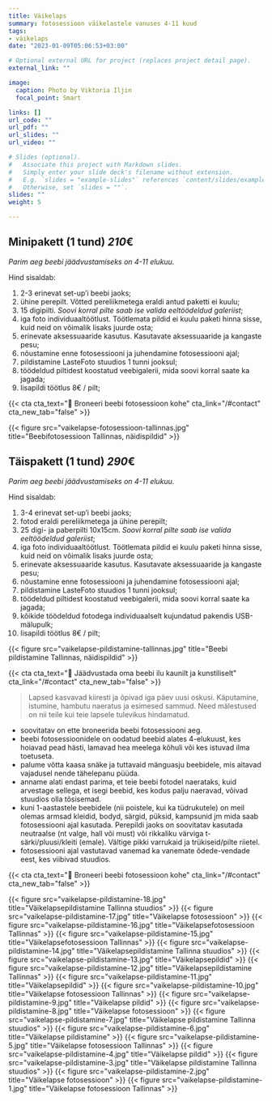 ```yaml
---
title: Väikelaps
summary: fotosessioon väikelastele vanuses 4-11 kuud
tags:
- väikelaps
date: "2023-01-09T05:06:53+03:00"

# Optional external URL for project (replaces project detail page).
external_link: ""

image:
  caption: Photo by Viktoria Iljin
  focal_point: Smart

links: []
url_code: ""
url_pdf: ""
url_slides: ""
url_video: ""

# Slides (optional).
#   Associate this project with Markdown slides.
#   Simply enter your slide deck's filename without extension.
#   E.g. `slides = "example-slides"` references `content/slides/example-slides.md`.
#   Otherwise, set `slides = ""`.
slides: ""
weight: 5

---
```

## Minipakett (1 tund) *210*€
_Parim aeg beebi jäädvustamiseks on 4-11 elukuu._ 

Hind sisaldab:
1. 2-3 erinevat set-up’i beebi jaoks;
2. ühine perepilt. Võtted pereliikmetega eraldi antud paketti ei kuulu;
3. 15 digipilti. _Soovi korral pilte saab ise valida eeltöödeldud galeriist_;
4. iga foto individuaaltöötlust. Töötlemata pildid ei kuulu paketi hinna sisse, kuid neid on võimalik lisaks juurde osta;
5. erinevate aksessuaaride kasutus. Kasutavate aksessuaaride ja kangaste pesu;
6. nõustamine enne fotosessiooni ja juhendamine fotosessiooni ajal;
7. pildistamine LasteFoto stuudios 1 tunni jooksul;
8. töödeldud piltidest koostatud veebigalerii, mida soovi korral saate ka jagada;
9. lisapildi töötlus 8€ / pilt;

{{< cta cta_text="💛 Broneeri beebi fotosessioon kohe" cta_link="/#contact" cta_new_tab="false" >}}

{{< figure src="vaikelapse-fotosessioon-tallinnas.jpg" title="Beebifotosessioon Tallinnas, näidispildid" >}}

## Täispakett (1 tund) *290*€
_Parim aeg beebi jäädvustamiseks on 4-11 elukuu._ 

Hind sisaldab:
1. 3-4 erinevat set-up’i beebi jaoks;
2. fotod eraldi pereliikmetega ja ühine perepilt;
3. 25 digi- ja paberpilti 10x15cm. _Soovi korral pilte saab ise valida eeltöödeldud galeriist_;
4. iga foto individuaaltöötlust. Töötlemata pildid ei kuulu paketi hinna sisse, kuid neid on võimalik lisaks juurde osta;
5. erinevate aksessuaaride kasutus. Kasutavate aksessuaaride ja kangaste pesu;
6. nõustamine enne fotosessiooni ja juhendamine fotosessiooni ajal;
7. pildistamine LasteFoto stuudios 1 tunni jooksul;
8. töödeldud piltidest koostatud veebigalerii, mida soovi korral saate ka jagada;
9. kõikide töödeldud fotodega individuaalselt kujundatud pakendis USB-mälupulk;
10. lisapildi töötlus 8€ / pilt;

{{< figure src="vaikelapse-pildistamine-tallinnas.jpg" title="Beebi pildistamine Tallinnas, näidispildid" >}}

{{< cta cta_text="💛 Jäädvustada oma beebi ilu kaunilt ja kunstiliselt" cta_link="/#contact" cta_new_tab="false" >}}

> Lapsed kasvavad kiiresti ja õpivad iga päev uusi oskusi. Käputamine, istumine, hambutu naeratus ja esimesed sammud. Need mälestused on nii teile kui teie lapsele tulevikus hindamatud.

- soovitatav on ette broneerida beebi fotosessiooni aeg.
- beebi fotosessioonidele on oodatud beebid alates 4-elukuust, kes hoiavad pead hästi, lamavad hea meelega kõhuli või kes istuvad ilma toetuseta.
- palume võtta kaasa snäke ja tuttavaid mänguasju beebidele, mis aitavad vajadusel nende tähelepanu püüda.
- anname alati endast parima, et teie beebi fotodel naerataks, kuid arvestage sellega, et isegi beebid, kes kodus palju naeravad, võivad stuudios olla tõsisemad.
- kuni 1-aastastele beebidele (nii poistele, kui ka tüdrukutele) on meil olemas armsad kleidid, bodyd, särgid, püksid, kampsunid jm mida saab fotosessiooni ajal kasutada. Perepildi jaoks on soovitatav kasutada neutraalse (nt valge, hall või must) või rikkaliku värviga t-särki/pluusi/kleiti (emale). Vältige pikki varrukaid ja trükiseid/pilte riietel.
- fotosessiooni ajal vastutavad vanemad ka vanemate õdede-vendade eest, kes viibivad stuudios.

{{< cta cta_text="💛 Broneeri beebi fotosessioon kohe" cta_link="/#contact" cta_new_tab="false" >}}

{{< figure src="vaikelapse-pildistamine-18.jpg" title="Väikelapsepildistamine Tallinna stuudios" >}}
{{< figure src="vaikelapse-pildistamine-17.jpg" title="Väikelapse fotosessioon" >}}
{{< figure src="vaikelapse-pildistamine-16.jpg" title="Väikelapsefotosessioon Tallinnas" >}}
{{< figure src="vaikelapse-pildistamine-15.jpg" title="Väikelapsefotosessioon Tallinnas" >}}
{{< figure src="vaikelapse-pildistamine-14.jpg" title="Väikelapsepildistamine Tallinna stuudios" >}}
{{< figure src="vaikelapse-pildistamine-13.jpg" title="Väikelapsepildid" >}}
{{< figure src="vaikelapse-pildistamine-12.jpg" title="Väikelapsepildistamine Tallinnas" >}}
{{< figure src="vaikelapse-pildistamine-11.jpg" title="Väikelapsepildid" >}}
{{< figure src="vaikelapse-pildistamine-10.jpg" title="Väikelapse fotosessioon Tallinnas" >}}
{{< figure src="vaikelapse-pildistamine-9.jpg" title="Väikelapse pildid" >}}
{{< figure src="vaikelapse-pildistamine-8.jpg" title="Väikelapse fotosessioon" >}}
{{< figure src="vaikelapse-pildistamine-7.jpg" title="Väikelapse pildistamine Tallinna stuudios" >}}
{{< figure src="vaikelapse-pildistamine-6.jpg" title="Väikelapse pildistamine" >}}
{{< figure src="vaikelapse-pildistamine-5.jpg" title="Väikelapse fotosessioon Tallinnas" >}}
{{< figure src="vaikelapse-pildistamine-4.jpg" title="Väikelapse pildid" >}}
{{< figure src="vaikelapse-pildistamine-3.jpg" title="Väikelapse pildistamine Tallinna stuudios" >}}
{{< figure src="vaikelapse-pildistamine-2.jpg" title="Väikelapse fotosessioon" >}}
{{< figure src="vaikelapse-pildistamine-1.jpg" title="Väikelapse fotosessioon Tallinnas" >}}